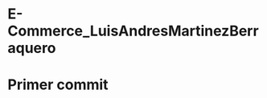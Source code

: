 # E-Commerce_LuisAndresMartinezBerraquero
# Primer commit

<!-- 
1 LOGIN => POST
http://localhost:3977/api/v1/usuario/login
{
    "Movil": "123456789",
    "Clave": "12345"
}

2 INSERTAR USUARIO => POST
http://localhost:3977/api/v1/usuario
{
    "Nombres": "PRS01",
    "Movil":"987654321",
    "Clave":"12345",
    "Email":"PRS01@GMAIL.COM",
    "Perfil":"6027b80f2e553fccaeb5560f",
    "UsuCrea":"6027f66a57ce93d65b089614"
}
-->
